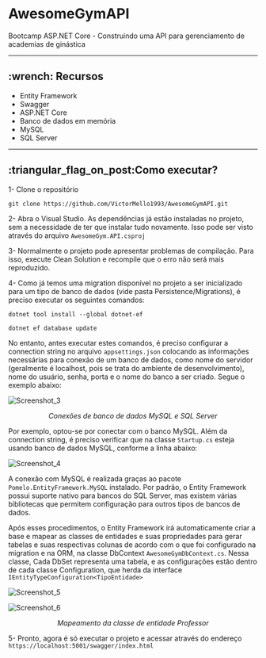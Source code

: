 # AwesomeGymAPI
Bootcamp ASP.NET Core - Construindo uma API para gerenciamento de academias de ginástica

---

<h2>:wrench: Recursos</h2>
<ul>
  <li>Entity Framework</li>
  <li>Swagger</li>
  <li>ASP.NET Core</li>
  <li>Banco de dados em memória</li>
  <li>MySQL</li>  
  <li>SQL Server</li>  
</ul>

---

<h2>:triangular_flag_on_post:Como executar?</h2>

1- Clone o repositório
```
git clone https://github.com/VictorMello1993/AwesomeGymAPI.git
```

2- Abra o Visual Studio. As dependências já estão instaladas no projeto, sem a necessidade de ter que instalar tudo novamente. Isso pode ser visto através do arquivo ```AwesomeGym.API.csproj```

3- Normalmente o projeto pode apresentar problemas de compilação. Para isso, execute Clean Solution e recompile que o erro não será mais reproduzido.

4- Como já temos uma migration disponível no projeto a ser inicializado para um tipo de banco de dados (vide pasta Persistence/Migrations), é preciso executar os seguintes comandos:

```
dotnet tool install --global dotnet-ef 
```

```
dotnet ef database update
```

No entanto, antes executar estes comandos, é preciso configurar a connection string no arquivo ```appsettings.json``` colocando as informações necessárias para conexão de um banco de dados, como nome do servidor (geralmente é localhost, pois se trata do ambiente de desenvolvimento), nome do usuário, senha, porta e o nome do banco a ser criado. Segue o exemplo abaixo:

![Screenshot_3](https://user-images.githubusercontent.com/35710766/97115092-6991b780-16d3-11eb-807c-0644173bf935.png)
<p align="center"><i>Conexões de banco de dados MySQL e SQL Server</i></p>




Por exemplo, optou-se por conectar com o banco MySQL. Além da connection string, é preciso verificar que na classe ```Startup.cs``` esteja usando banco de dados MySQL, conforme a linha abaixo:

![Screenshot_4](https://user-images.githubusercontent.com/35710766/97115263-8da1c880-16d4-11eb-84dc-c84360e20e85.png)

A conexão com MySQL é realizada graças ao pacote ```Pomelo.EntityFramework.MySQL``` instalado. Por padrão, o Entity Framework possui suporte nativo para bancos do SQL Server, mas existem várias bibliotecas que permitem configuração para outros tipos de bancos de dados.

Após esses procedimentos, o Entity Framework irá automaticamente criar a base e mapear as classes de entidades e suas propriedades para gerar tabelas e suas respectivas colunas de acordo com o que foi configurado na migration e na ORM, na classe DbContext ```AwesomeGymDbContext.cs```. Nessa classe, Cada DbSet representa uma tabela, e as configurações estão dentro de cada classe Configuration, que herda da interface ```IEntityTypeConfiguration<TipoEntidade>```

![Screenshot_5](https://user-images.githubusercontent.com/35710766/97115800-96e06480-16d7-11eb-8828-4404d87c7019.png)


![Screenshot_6](https://user-images.githubusercontent.com/35710766/97115799-9647ce00-16d7-11eb-870e-b225819080d8.png)
<p align="center"><i>Mapeamento da classe de entidade Professor</i></p>

5- Pronto, agora é só executar o projeto e acessar através do endereço
```https://localhost:5001/swagger/index.html```
